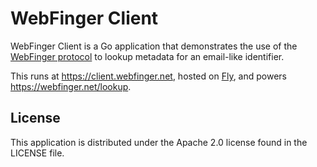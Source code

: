 # WebFinger Client #

WebFinger Client is a Go application that demonstrates the use of the [WebFinger
protocol][] to lookup metadata for an email-like identifier.

[WebFinger protocol]: https://tools.ietf.org/html/rfc7033

This runs at <https://client.webfinger.net>, hosted on [Fly](https://fly.io/),
and powers <https://webfinger.net/lookup>.

## License ##

This application is distributed under the Apache 2.0 license found in the
LICENSE file.
